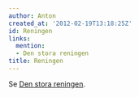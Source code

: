 ```yaml
---
author: Anton
created_at: '2012-02-19T13:18:25Z'
id: Reningen
links:
  mention:
  - Den stora reningen
title: Reningen
---
```


Se [Den stora reningen].

  [Den stora reningen]: Den_stora_reningen
